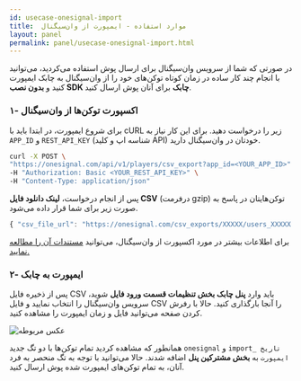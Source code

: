 ```yaml
---
id: usecase-onesignal-import
title:  موارد استفاده - ایمپورت از وان‌سیگنال
layout: panel
permalink: panel/usecase-onesignal-import.html
---
```


در صورتی که شما از سرویس وان‌سیگنال برای ارسال پوش استفاده می‌کردید، می‌توانید با انجام چند کار ساده در زمان کوتاه توکن‌های خود را از وان‌سیگنال به چابک ایمپورت کنید و **بدون نصب SDK چابک** برای آنان پوش ارسال کنید.

### ۱- اکسپورت توکن‌ها از وان‌سیگنال

برای شروع ایمپورت، در ابتدا باید با cURL زیر را درخواست دهید. برای این کار نیاز به `APP_ID` و `REST_API_KEY` (شناسه اپ و کلید API) خودتان در وان‌سیگنال دارید.

```bash
curl -X POST \
"https://onesignal.com/api/v1/players/csv_export?app_id=<YOUR_APP_ID>" \
-H "Authorization: Basic <YOUR_REST_API_KEY>" \
-H "Content-Type: application/json"
```

پس از انجام درخواست، **لینک دانلود فایل CSV** (درفرمت gzip) توکن‌هایتان در پاسخ به صورت زیر برای شما قرار داده می‌شود.

```javascript
{ "csv_file_url": "https://onesignal.com/csv_exports/XXXXX/users_XXXXX.csv.gz" }
```
برای اطلاعات بیشتر در مورد اکسپورت از وان‌سیگنال، می‌توانید [مستندات آن را مطالعه نمایید.](https://documentation.onesignal.com/reference#csv-export)

### ۲- ایمپورت به چابک

پس از ذخیره فایل CSV باید وارد **پنل چابک بخش تنظیمات قسمت ورود فایل** شوید، سرویس وان‌سیگنال را انتخاب نمایید و فایل CSV را آنجا بارگذاری کنید. حالا با رفرش کردن صفحه می‌توانید فایل و زمان ایمپورت را مشاهده کنید.

![عکس مربوطه](http://uupload.ir/files/41c0_import2.gif)

همانطور که مشاهده کردید تمام توکن‌ها با دو تگ جدید `onesignal` و `import_ تاریخ ایمپورت` به **بخش مشترکین پنل** اضافه شدند. حالا می‌توانید با توجه به تگ منحصر به فرد آنان، به تمام توکن‌های ایمپورت شده پوش ارسال کنید.


